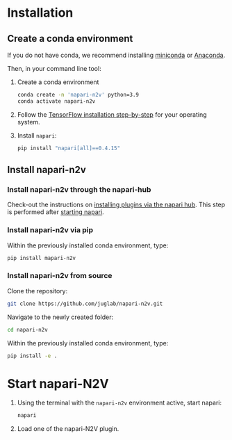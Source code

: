 
# Installation

## Create a conda environment

If you do not have conda, we recommend installing [miniconda](https://docs.conda.io/en/latest/miniconda.html) or [Anaconda](https://www.anaconda.com/).

Then, in your command line tool:

1. Create a conda environment
    
    ```bash
    conda create -n 'napari-n2v' python=3.9
    conda activate napari-n2v
    ```
    
2. Follow the [TensorFlow installation step-by-step](https://www.tensorflow.org/install/pip#linux_1) for your 
operating system.
3. Install `napari`:
    ```bash
    pip install "napari[all]==0.4.15"
    ```


## Install napari-n2v

### Install napari-n2v through the napari-hub

Check-out the instructions on [installing plugins via the napari hub](https://napari.org/stable/plugins/find_and_install_plugin.html). 
This step is performed after [starting napari](#start-napari-n2v).

### Install napari-n2v via pip

Within the previously installed conda environment, type:

```bash
pip install mapari-n2v
```

### Install napari-n2v from source

Clone the repository:
```bash
git clone https://github.com/juglab/napari-n2v.git
```

Navigate to the newly created folder:
```bash
cd napari-n2v
```

Within the previously installed conda environment, type:

```bash
pip install -e .
```

# Start napari-N2V

1. Using the terminal with the `napari-n2v` environment active, start napari:
    
    ```bash
    napari
    ```
    
2. Load one of the napari-N2V plugin.